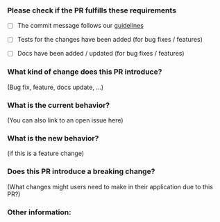 ### Please check if the PR fulfills these requirements
- [ ] The commit message follows our [guidelines](./CONTRIBUTING.md)
- [ ] Tests for the changes have been added (for bug fixes / features)
- [ ] Docs have been added / updated (for bug fixes / features)


### What kind of change does this PR introduce?
(Bug fix, feature, docs update, ...)


### What is the current behavior?
(You can also link to an open issue here)


### What is the new behavior?
(if this is a feature change)


### Does this PR introduce a breaking change?
(What changes might users need to make in their application due to this PR?)


### Other information:
